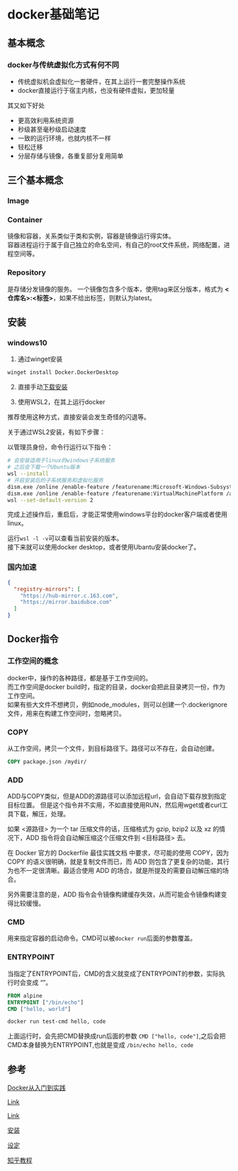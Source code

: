 # docker基础笔记

## 基本概念

### docker与传统虚拟化方式有何不同

* 传统虚拟机会虚拟化一套硬件，在其上运行一套完整操作系统
* docker直接运行于宿主内核，也没有硬件虚拟，更加轻量

其又如下好处
* 更高效利用系统资源
* 秒级甚至毫秒级启动速度
* 一致的运行环境，也就内核不一样
* 轻松迁移
* 分层存储与镜像，各重复部分复用简单

## 三个基本概念

### Image

### Container

镜像和容器，关系类似于类和实例，容器是镜像运行得实体。  
容器进程运行于属于自己独立的命名空间，有自己的root文件系统，网络配置，进程空间等。

### Repository

是存储分发镜像的服务。
一个镜像包含多个版本，使用tag来区分版本，格式为 **<仓库名>:<标签>**，如果不给出标签，则默认为latest。

## 安装

### windows10

1. 通过winget安装
```sh
winget install Docker.DockerDesktop
```

2. 直接手动[下载安装](https://desktop.docker.com/win/main/amd64/Docker%20Desktop%20Installer.exe)

3. 使用WSL2，在其上运行docker

推荐使用这种方式，直接安装会发生奇怪的闪退等。

关于通过WSL2安装，有如下步骤：

以管理员身份，命令行运行以下指令：
```sh
# 会安装适用于linux的windows子系统服务
# 之后会下载一个Ubuntu版本
wsl --install
# 开启安装后的子系统服务和虚拟化服务
dism.exe /online /enable-feature /featurename:Microsoft-Windows-Subsystem-Linux /all /norestart
dism.exe /online /enable-feature /featurename:VirtualMachinePlatform /all /norestart
wsl --set-default-version 2
```
完成上述操作后，重启后，才能正常使用windows平台的docker客户端或者使用linux。

运行`wsl -l -v`可以查看当前安装的版本。  
接下来就可以使用docker desktop，或者使用Ubantu安装docker了。

### 国内加速


```json
{
  "registry-mirrors": [
    "https://hub-mirror.c.163.com",
    "https://mirror.baidubce.com"
  ]
}
```

## Docker指令

### 工作空间的概念

docker中，操作的各种路径，都是基于工作空间的。  
而工作空间是docker build时，指定的目录，docker会把此目录拷贝一份，作为工作空间。  
如果有些大文件不想拷贝，例如node_modules，则可以创建一个.dockerignore文件，用来在构建工作空间时，忽略拷贝。  

### COPY

从工作空间，拷贝一个文件，到目标路径下。路径可以不存在，会自动创建。 
```dockerfile
COPY package.json /mydir/
```

### ADD

ADD与COPY类似，但是ADD的源路径可以添加远程url，会自动下载存放到指定目标位置。 
但是这个指令并不实用，不如直接使用RUN，然后用wget或者curl工具下载，解压，处理。  

如果 <源路径> 为一个 tar 压缩文件的话，压缩格式为 gzip, bzip2 以及 xz 的情况下，ADD 指令将会自动解压缩这个压缩文件到 <目标路径> 去。

在 Docker 官方的 Dockerfile 最佳实践文档 中要求，尽可能的使用 COPY，因为 COPY 的语义很明确，就是复制文件而已，而 ADD 则包含了更复杂的功能，其行为也不一定很清晰。最适合使用 ADD 的场合，就是所提及的需要自动解压缩的场合。

另外需要注意的是，ADD 指令会令镜像构建缓存失效，从而可能会令镜像构建变得比较缓慢。

### CMD

用来指定容器的启动命令。CMD可以被`docker run`后面的参数覆盖。  

### ENTRYPOINT

当指定了ENTRYPOINT后，CMD的含义就变成了ENTRYPOINT的参数，实际执行时会变成<ENTRYPOINT> “<CMD>”。

```dockerfile
FROM alpine
ENTRYPOINT ["/bin/echo"]
CMD ["hello, world"]
```

```sh
docker run test-cmd hello, code
```

上面运行时，会先把CMD替换成run后面的参数 `CMD ["hello, code"]`,之后会把CMD本身替换为ENTRYPOINT,也就是变成
`/bin/echo hello, code`

## 参考

[Docker从入门到实践](https://yeasy.gitbook.io/docker_practice/basic_concept/container)

[Link](https://docs.docker.com/desktop/windows/wsl/)

[Link](https://docs.docker.com/desktop/windows/wsl/)

[安装](https://learn.microsoft.com/zh-tw/windows/wsl/install)

[设定](https://learn.microsoft.com/zh-tw/windows/wsl/setup/environment#set-up-your-linux-username-and-password)

[知乎教程](https://zhuanlan.zhihu.com/p/466001838)

